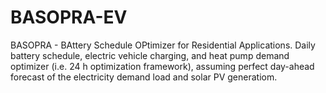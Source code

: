# BASOPRA-EV
BASOPRA - BAttery Schedule OPtimizer for Residential Applications. Daily battery schedule, electric vehicle charging, and heat pump demand optimizer (i.e. 24 h optimization framework), assuming perfect day-ahead forecast of the electricity demand load and solar PV generatiom. 
